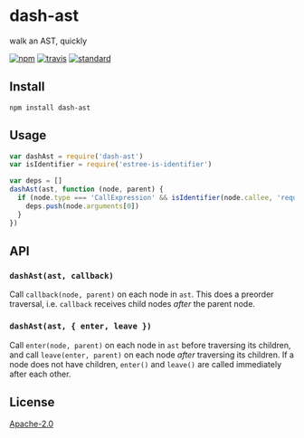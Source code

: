# dash-ast

walk an AST, quickly

[![npm][npm-image]][npm-url]
[![travis][travis-image]][travis-url]
[![standard][standard-image]][standard-url]

[npm-image]: https://img.shields.io/npm/v/dash-ast.svg?style=flat-square
[npm-url]: https://www.npmjs.com/package/dash-ast
[travis-image]: https://img.shields.io/travis/goto-bus-stop/dash-ast.svg?style=flat-square
[travis-url]: https://travis-ci.org/goto-bus-stop/dash-ast
[standard-image]: https://img.shields.io/badge/code%20style-standard-brightgreen.svg?style=flat-square
[standard-url]: http://npm.im/standard

## Install

```
npm install dash-ast
```

## Usage

```js
var dashAst = require('dash-ast')
var isIdentifier = require('estree-is-identifier')

var deps = []
dashAst(ast, function (node, parent) {
  if (node.type === 'CallExpression' && isIdentifier(node.callee, 'require')) {
    deps.push(node.arguments[0])
  }
})
```

## API

### `dashAst(ast, callback)`

Call `callback(node, parent)` on each node in `ast`. This does a preorder traversal, i.e. `callback` receives child nodes _after_ the parent node.

### `dashAst(ast, { enter, leave })`

Call `enter(node, parent)` on each node in `ast` before traversing its children, and call `leave(enter, parent)` on each node _after_ traversing its children. If a node does not have children, `enter()` and `leave()` are called immediately after each other.

## License

[Apache-2.0](LICENSE.md)
